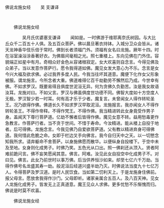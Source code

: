   佛说龙施女经
                        　　吴 支谦译

                        
        　      


　　佛说龙施女经

　　　　吴月氏优婆塞支谦译
　　闻如是。一时佛游于维耶离奈氏树园。与大比丘众千二百五十人俱。及五百众菩萨。佛以晨旦著衣持钵。入城分卫众会皆从。诸天龙神香华伎乐倍于常时。佛到长者须福门外。须福有女名曰龙施。厥年十四。时在浴室澡浴涂香著好衣。为佛眉间毫相之光。照七重楼上。东向见佛在门外住。容貌端正如星中有月。奇相众好金色从容诸根寂定。女大欢喜则自念言。今得见佛及众弟子。当以发意作菩萨行。愿令我得道如佛。魔见女发大意心为不乐。念言是女今兴大福及欲求佛。必过我界多度人民。今我当往坏其道意。魔便下化作女父形象被服。谓龙施言。今所念者大重。佛道难得亿百千劫勤劳不懈然后乃成。今世幸有佛。不如求罗汉。既要易得且俱度世泥洹无异。何为贪佛久负勤苦。汝是我女故语汝耳。龙施对曰。不如父言。罗汉与佛虽俱度世功德不同。佛智大度如十方空度人无极。罗汉智少若一时耳。何有高才乐于少者。魔复言。未曾闻女人得作转轮圣王。况乃欲得作佛。佛道长久不如求罗汉早取泥洹。龙施报言。我亦闻女人不得作转轮圣王。不得作帝释。不得作梵王。不得作佛。我当精进转此女身竟受作男子身。盖闻天下尊行菩萨道。亿劫不懈者后皆得作佛。魔见女意不转。益用愁毒更作急教言。作菩萨行者。当不贪于世间。不惜于寿命。今汝精进。能从楼上自投于地者。后可得佛。龙施念言。今我见佛乃自爱欲菩萨道。父有教以精进弃身可得佛道。我何惜此危脆之命。女即于栏边叉手向佛言。我今自归天中之天。以一切慜念知我所求。请弃躯命不舍菩萨。以身施佛愿而散华。以便纵身自投楼下。于空中未及至地。女身则化成男子。时佛乃笑。五色光从口出。照一佛刹还从顶入。贤者阿难前跪问言。佛不妄笑愿闻其意。佛言。阿难。汝见此女自投空中化成男子不。对曰见。佛言。此女乃前世时以事万佛。后当供养恒沙如来。却至七亿六千万劫。当得作佛号名龙盛其寿一劫。般泥洹后经道兴盛半劫乃灭。时佛说法当度九十七亿万人。令得菩萨及罗汉道。是时人民饮食。当如第二忉利天上。于是龙施身住佛前。报父母言。愿放舍我得作沙门。父母即听。诸家亲属合五百人。及八百天神。见女人龙施化成男子。皆发无上正真道意。魔王见众人求佛。更多忧愁不乐惭愧而归。佛说是时莫不欢喜。

　　佛说龙施女经


